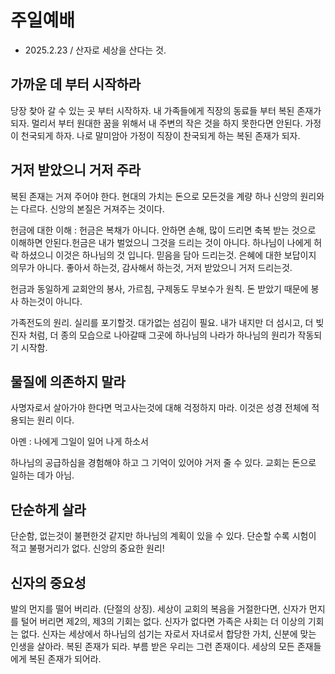 # 주일예배 
* 2025.2.23 / 산자로 세상을 산다는 것.

## 가까운 데 부터 시작하라
  당장 찾아 갈 수 있는 곳 부터 시작하자. 내 가족들에게 직장의 동료들 부터 복된 존재가 되자. 멀리서 부터 원대한 꿈을 위해서 내 주변의 작은 것을 하지 못한다면 안된다. 가정이 천국되게 하자. 나로 말미암아 가정이 직장이 찬국되게 하는 복된 존재가 되자.


## 거저 받았으니 거저 주라
   복된 존재는 거져 주어야 한다. 현대의 가치는 돈으로 모든것을 계량 하나 신앙의 원리와는 다르다. 신앙의 본질은 거져주는 것이다. 

   헌금에 대한 이해 : 헌금은 복채가 아니다. 안하면 손해, 많이 드리면 축복 받는 것으로 이해하면 안된다.헌금은 내가 벌었으니 그것을 드리는 것이 아니다. 하나님이 나에게 허락 하셨으니 이것은 하나님의 것 입니다. 믿음을 담아 드리는것. 은혜에 대한 보답이지 의무가 아니다. 좋아서 하는것, 감사해서 하는것, 거저 받았으니 거저 드리는것.

   헌금과 동일하게 교회안의 봉사, 가르침, 구제동도 무보수가 원칙. 돈 받았기 때문에 봉사 하는것이 아니다.

   가족전도의 원리. 실리를 포기할것. 대가없는 섬김이 필요. 내가 내지만 더 섬시고, 더 빚진자 처럼, 더 종의 모습으로 나아갈때 그곳에 하나님의 나라가 하나님의 원리가 작동되기 시작함.


## 물질에 의존하지 말라
  사명자로서 살아가야 한다면 먹고사는것에 대해 걱정하지 마라. 이것은 성경 전체에 적용되는 원리 이다. 

  아멘 : 나에게 그일이 일어 나게 하소서

  하나님의 공급하심을 경험해야 하고 그 기억이 있어야 거저 줄 수 있다. 교회는 돈으로 일하는 데가 아님. 

## 단순하게 살라
  단순함, 없는것이 불편한것 같지만 하나님의 계획이 있을 수 있다. 단순할 수록 시험이 적고 불평거리가 없다. 신앙의 중요한 원리!
  

## 신자의 중요성
  발의 먼지를 떨어 버리라. (단절의 상징). 세상이 교회의 복음을 거절한다면, 신자가 먼지를 털어 버리면 제2의, 제3의 기회는 없다. 신자가 없다면 가족은 사회는 더 이상의 기회는 없다. 신자는 세상에서 하나님의 섬기는 자로서 자녀로서 합당한 가치, 신분에 맞는 인생을 살아라. 복된 존재가 되라. 부름 받은 우리는 그런 존재이다. 세상의 모든 존재들에게 복된 존재가 되어라. 
